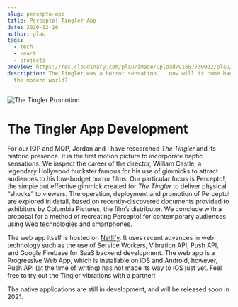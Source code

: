 ```yaml
---
slug: percepto-app
title: Percepto! Tingler App
date: 2020-12-10
author: plau
tags:
  - tech
  - react
  - projects
preview: https://res.cloudinary.com/plau/image/upload/v1607730902/plau/The_Tingler_t800_wclt34.jpg
description: The Tingler was a horror sensation... now will it come back into
  the modern world?
---
```

![The Tingler Promotion](https://res.cloudinary.com/plau/image/upload/v1607730902/plau/The_Tingler_t800_wclt34.jpg "The Tingler")

# The Tingler App Development

For our IQP and MQP, Jordan and I have researched *The Tingler* and its historic presence.
It is the first motion picture to incorporate haptic sensations. We inspect the career of the director,
William Castle, a legendary Hollywood huckster famous for his use of gimmicks to attract audiences to his low-budget
horror films. Our particular focus is Percepto!, the simple but effective gimmick created for *The Tingler* to deliver
physical “shocks” to viewers. The operation, deployment and promotion of Percepto! are explored in detail,
based on recently-discovered documents provided to exhibitors by Columbia Pictures, the film’s distributor.
We conclude with a proposal for a method of recreating Percepto! for contemporary audiences using Web technologies
and smartphones.

The web app itself is hosted on [Netlify](https://percepto.netlify.app "Percepto App").
It uses recent advances in web technology such as the use of Service Workers, Vibration API,
Push API, and Google Firebase for SaaS backend development. The web app is a Progressive Web App,
which is installable on iOS and Android, however, Push API (at the time of writing) has not made its way to
iOS just yet. Feel free to try out the Tingler vibrations with a partner!

The native applications are still in development, and will be released soon in 2021.